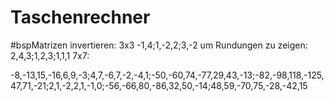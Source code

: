 # Taschenrechner

#bspMatrizen
invertieren:
3x3
-1,4;1,-2,2;3,-2
um Rundungen zu zeigen: 2,4,3;1,2,3;1,1,1
7x7:

-8,-13,15,-16,6,9,-3;4,7,-6,7,-2,-4,1;-50,-60,74,-77,29,43,-13;-82,-98,118,-125,47,71,-21;2,1,-2,2,1,-1,0;-56,-66,80,-86,32,50,-14;48,59,-70,75,-28,-42,15


